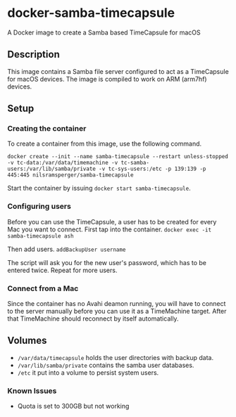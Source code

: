 # docker-samba-timecapsule

A Docker image to create a Samba based TimeCapsule for macOS

## Description

This image contains a Samba file server configured to act as a TimeCapsule for macOS devices.
The image is compiled to work on ARM (arm7hf) devices.

## Setup
### Creating the container

To create a container from this image, use the following command.

```docker create --init --name samba-timecapsule --restart unless-stopped -v tc-data:/var/data/timemachine -v tc-samba-users:/var/lib/samba/private -v tc-sys-users:/etc -p 139:139 -p 445:445 nilsramsperger/samba-timecapsule```

Start the container by issuing ```docker start samba-timecapsule```.

### Configuring users

Before you can use the TimeCapsule, a user has to be created for every Mac you want to connect.
First tap into the container.
```docker exec -it samba-timecapsule ash```

Then add users.
```addBackupUser username```

The script will ask you for the new user's password, which has to be entered twice.
Repeat for more users.

### Connect from a Mac

Since the container has no Avahi deamon running, you will have to connect to the server manually before you can use it as a TimeMachine target.
After that TimeMachine should reconnect by itself automatically.

## Volumes

* ```/var/data/timecapsule``` holds the user directories with backup data.
* ```/var/lib/samba/private``` contains the samba user databases.
* ```/etc``` it put into a volume to persist system users.

### Known Issues

* Quota is set to 300GB but not working
